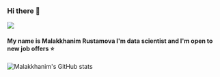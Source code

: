 ### Hi there 👋
![](https://komarev.com/ghpvc/?username=malakkhanim)
#### My name is Malakkhanim Rustamova I'm data scientist and I'm open to new job offers :star:
![Malakkhanim's GitHub stats](https://github-readme-stats.vercel.app/api?username=malakkhanim&show_icons=true&theme=radical)

<!--
**Malakkhanim/Malakkhanim** is a ✨ _special_ ✨ repository because its `README.md` (this file) appears on your GitHub profile.

Here are some ideas to get you started:

- 🔭 I’m currently working on ...
- 🌱 I’m currently learning ...
- 👯 I’m looking to collaborate on ...
- 🤔 I’m looking for help with ...
- 💬 Ask me about ...
- 📫 How to reach me: ...
- 😄 Pronouns: ...
- ⚡ Fun fact: ...
-->
